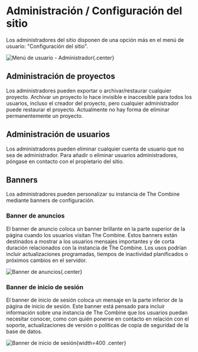 # Administración / Configuración del sitio

Los administradores del sitio disponen de una opción más en el menú de usuario: "Configuración del sitio".

![Menú de usuario - Administrador](../images/userMenuAdmin.png){.center}

## Administración de proyectos

Los administradores pueden exportar o archivar/restaurar cualquier proyecto. Archivar un proyecto lo hace invisible e inaccesible para todos los usuarios, incluso el creador del proyecto, pero cualquier administrador puede restaurar el proyecto. Actualmente no hay forma de eliminar permanentemente un proyecto.

## Administración de usuarios

Los administradores pueden eliminar cualquier cuenta de usuario que no sea de administrador. Para añadir o eliminar usuarios administradores, póngase en contacto con el propietario del sitio.

## Banners

Los administradores pueden personalizar su instancia de The Combine mediante banners de configuración.

### Banner de anuncios

El banner de anuncio coloca un banner brillante en la parte superior de la página cuando los usuarios visitan The Combine. Estos banners están destinados a mostrar a los usuarios mensajes importantes y de corta duración relacionados con la instancia de The Combine. Los usos podrían incluir actualizaciones programadas, tiempos de inactividad planificados o próximos cambios en el servidor.

![Banner de anuncios](../images/announcementBanner.png){.center}

### Banner de inicio de sesión

El banner de inicio de sesión coloca un mensaje en la parte inferior de la página de inicio de sesión. Este banner está pensado para incluir información sobre una instancia de The Combine que los usuarios puedan necesitar conocer, como con quién ponerse en contacto en relación con el soporte, actualizaciones de versión o políticas de copia de seguridad de la base de datos.

![Banner de inicio de sesión](../images/loginBanner.png){width=400 .center}
